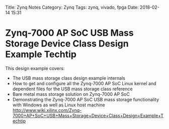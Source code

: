 Title: Zynq Notes
Category: Zynq
Tags: zynq, vivado, fpga
Date: 2018-02-14 15:31

# Zynq-7000 AP SoC USB Mass Storage Device Class Design Example Techtip
This design example covers:
* The USB mass storage class design example internals
* How to get and configure all the Zynq-7000 AP SoC Linux kernel and dependent files for the USB mass storage class reference
* Bare metal mass storage solution on Zynq-7000 AP SoC
* Demonstrating the Zynq-7000 AP SoC USB mass storage functionality with Windows as well as Linux host machine
http://www.wiki.xilinx.com/Zynq-7000+AP+SoC+USB+Mass+Storage+Device+Class+Design+Example+Techtip


